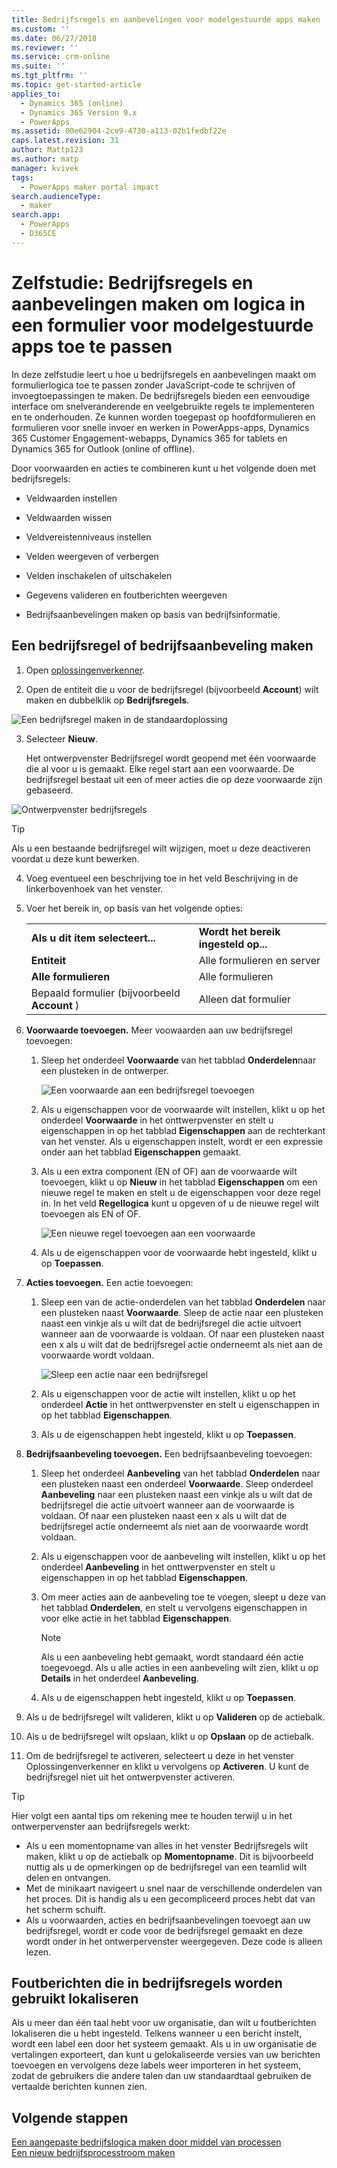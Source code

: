 ```yaml
---
title: Bedrijfsregels en aanbevelingen voor modelgestuurde apps maken | MicrosoftDocs
ms.custom: ''
ms.date: 06/27/2018
ms.reviewer: ''
ms.service: crm-online
ms.suite: ''
ms.tgt_pltfrm: ''
ms.topic: get-started-article
applies_to:
  - Dynamics 365 (online)
  - Dynamics 365 Version 9.x
  - PowerApps
ms.assetid: 00e62904-2ce9-4730-a113-02b1fedbf22e
caps.latest.revision: 31
author: Mattp123
ms.author: matp
manager: kvivek
tags:
  - PowerApps maker portal impact
search.audienceType:
  - maker
search.app:
  - PowerApps
  - D365CE
---
```

# <a name="tutorial-create-business-rules-and-recommendations-to-apply-logic-in-a-model-driven-app-form"></a>Zelfstudie: Bedrijfsregels en aanbevelingen maken om logica in een formulier voor modelgestuurde apps toe te passen

In deze zelfstudie leert u hoe u bedrijfsregels en aanbevelingen maakt om formulierlogica toe te passen zonder JavaScript-code te schrijven of invoegtoepassingen te maken. De bedrijfsregels bieden een eenvoudige interface om snelveranderende en veelgebruikte regels te implementeren en te onderhouden. Ze kunnen worden toegepast op hoofdformulieren en formulieren voor snelle invoer en werken in PowerApps-apps, Dynamics 365 Customer Engagement-webapps, Dynamics 365 for tablets en Dynamics 365 for Outlook (online of offline).  
  
 Door voorwaarden en acties te combineren kunt u het volgende doen met bedrijfsregels:  
  
-   Veldwaarden instellen  
  
-   Veldwaarden wissen  
  
-   Veldvereistenniveaus instellen  
  
-   Velden weergeven of verbergen  
  
-   Velden inschakelen of uitschakelen  
  
-   Gegevens valideren en foutberichten weergeven  
  
-   Bedrijfsaanbevelingen maken op basis van bedrijfsinformatie.  
  
## <a name="create-a-business-rule-or-business-recommendation"></a>Een bedrijfsregel of bedrijfsaanbeveling maken
  
1. Open [oplossingenverkenner](advanced-navigation.md#solution-explorer).  
  
2.  Open de entiteit die u voor de bedrijfsregel (bijvoorbeeld **Account**) wilt maken en dubbelklik op **Bedrijfsregels**.  
  
 ![Een bedrijfsregel maken in de standaardoplossing](media/create-business-rule-the-default-solution.png "Een bedrijfsregel maken in de standaardoplossing")  
  
3.  Selecteer **Nieuw**.  
  
     Het ontwerpvenster Bedrijfsregel wordt geopend met één voorwaarde die al voor u is gemaakt. Elke regel start aan een voorwaarde. De bedrijfsregel bestaat uit een of meer acties die op deze voorwaarde zijn gebaseerd.  
  
 ![Ontwerpvenster bedrijfsregels](media/business-rules-design-window.png "Ontwerpvenster bedrijfsregels")  
  
   > [!TIP]
> Als u een bestaande bedrijfsregel wilt wijzigen, moet u deze deactiveren voordat u deze kunt bewerken.

4.  Voeg eventueel een beschrijving toe in het veld Beschrijving in de linkerbovenhoek van het venster.  
  
5.  Voer het bereik in, op basis van het volgende opties:  
  
    |||  
    |-|-|  
    |**Als u dit item selecteert...**|**Wordt het bereik ingesteld op...**|  
    |**Entiteit**|Alle formulieren en server|  
    |**Alle formulieren**|Alle formulieren|  
    |Bepaald formulier (bijvoorbeeld **Account** )|Alleen dat formulier|  
  
6. **Voorwaarde toevoegen.** Meer voowaarden aan uw bedrijfsregel toevoegen:  
  
    1.  Sleep het onderdeel **Voorwaarde** van het tabblad **Onderdelen**naar een plusteken in de ontwerper.  
  
        ![Een voorwaarde aan een bedrijfsregel toevoegen](media/add-condition-business-rule.png "Een voorwaarde aan een bedrijfsregel toevoegen")  
  
    2.  Als u eigenschappen voor de voorwaarde wilt instellen, klikt u op het onderdeel **Voorwaarde** in het onttwerpvenster en stelt u eigenschappen in op het tabblad **Eigenschappen** aan de rechterkant van het venster. Als u eigenschappen instelt, wordt er een expressie onder aan het tabblad **Eigenschappen** gemaakt.  
  
    3.  Als u een extra component (EN of OF) aan de voorwaarde wilt toevoegen, klikt u op **Nieuw** in het tabblad **Eigenschappen** om een nieuwe regel te maken en stelt u de eigenschappen voor deze regel in. In het veld **Regellogica** kunt u opgeven of u de nieuwe regel wilt toevoegen als EN of OF.  
  
        ![Een nieuwe regel toevoegen aan een voorwaarde](media/add-new-rule-condition.png "Een nieuwe regel toevoegen aan een voorwaarde")  
  
    4.  Als u de eigenschappen voor de voorwaarde hebt ingesteld, klikt u op **Toepassen**.  
  
7. **Acties toevoegen.** Een actie toevoegen:  
  
    1.  Sleep een van de actie-onderdelen van het tabblad **Onderdelen** naar een plusteken naast **Voorwaarde**. Sleep de actie naar een plusteken naast een vinkje als u wilt dat de bedrijfsregel die actie uitvoert wanneer aan de voorwaarde is voldaan. Of naar een plusteken naast een x als u wilt dat de bedrijfsregel actie onderneemt als niet aan de voorwaarde wordt voldaan.  
  
        ![Sleep een actie naar een bedrijfsregel](media/drag-an-action-business-rule.png "Sleep een actie naar een bedrijfsregel")  
  
    2.  Als u eigenschappen voor de actie wilt instellen, klikt u op het onderdeel **Actie** in het onttwerpvenster en stelt u eigenschappen in op het tabblad **Eigenschappen**.  
  
    3.  Als u de eigenschappen hebt ingesteld, klikt u op **Toepassen**.  
  
8. **Bedrijfsaanbeveling toevoegen.** Een bedrijfsaanbeveling toevoegen:  
  
    1.  Sleep het onderdeel **Aanbeveling** van het tabblad **Onderdelen** naar een plusteken naast een onderdeel **Voorwaarde**. Sleep onderdeel **Aanbeveling** naar een plusteken naast een vinkje als u wilt dat de bedrijfsregel die actie uitvoert wanneer aan de voorwaarde is voldaan. Of naar een plusteken naast een x als u wilt dat de bedrijfsregel actie onderneemt als niet aan de voorwaarde wordt voldaan.  
  
    2.  Als u eigenschappen voor de aanbeveling wilt instellen, klikt u op het onderdeel **Aanbeveling** in het onttwerpvenster en stelt u eigenschappen in op het tabblad **Eigenschappen**.  
  
    3.  Om meer acties aan de aanbeveling toe te voegen, sleept u deze van het tabblad **Onderdelen**, en stelt u vervolgens eigenschappen in voor elke actie in het tabblad **Eigenschappen**.  
  
        > [!NOTE]
        >  Als u een aanbeveling hebt gemaakt, wordt standaard één actie toegevoegd. Als u alle acties in een aanbeveling wilt zien, klikt u op **Details** in het onderdeel **Aanbeveling**.  
  
    4.  Als u de eigenschappen hebt ingesteld, klikt u op **Toepassen**.  
  
9. Als u de bedrijfsregel wilt valideren, klikt u op **Valideren** op de actiebalk.  
  
10. Als u de bedrijfsregel wilt opslaan, klikt u op **Opslaan** op de actiebalk.  
  
11. Om de bedrijfsregel te activeren, selecteert u deze in het venster Oplossingenverkenner en klikt u vervolgens op **Activeren**. U kunt de bedrijfsregel niet uit het ontwerpvenster activeren.  
  
> [!TIP]
>  Hier volgt een aantal tips om rekening mee te houden terwijl u in het ontwerpervenster aan bedrijfsregels werkt:  
>   
> - Als u een momentopname van alles in het venster Bedrijfsregels wilt maken, klikt u op de actiebalk op **Momentopname**. Dit is bijvoorbeeld nuttig als u de opmerkingen op de bedrijfsregel van een teamlid wilt delen en ontvangen.  
> - Met de minikaart navigeert u snel naar de verschillende onderdelen van het proces. Dit is handig als u een gecompliceerd proces hebt dat van het scherm schuift.  
> - Als u voorwaarden, acties en bedrijfsaanbevelingen toevoegt aan uw bedrijfsregel, wordt er code voor de bedrijfsregel gemaakt en deze wordt onder in het ontwerpervenster weergegeven. Deze code is alleen lezen.  
  
<a name="BKMK_LocalizingErrorMessages"></a>   
## <a name="localize-error-messages-used-in-business-rules"></a>Foutberichten die in bedrijfsregels worden gebruikt lokaliseren  
 Als u meer dan één taal hebt voor uw organisatie, dan wilt u foutberichten lokaliseren die u hebt ingesteld. Telkens wanneer u een bericht instelt, wordt een label een door het systeem gemaakt. Als u in uw organisatie de vertalingen exporteert, dan kunt u gelokaliseerde versies van uw berichten toevoegen en vervolgens deze labels weer importeren in het systeem, zodat de gebruikers die andere talen dan uw standaardtaal gebruiken de vertaalde berichten kunnen zien.  
  
## <a name="next-steps"></a>Volgende stappen  
 [Een aangepaste bedrijfslogica maken door middel van processen](guide-staff-through-common-tasks-processes.md)   
 [Een nieuw bedrijfsprocesstroom maken](/flow/create-business-process-flow)   

